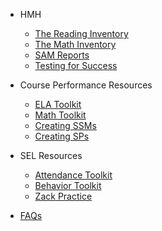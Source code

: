 <!-- _sidebar.md -->
- HMH
	- [The Reading Inventory](ri.md)
	- [The Math Inventory](mi.md)
	- [SAM Reports](sam.md)
	- [Testing for Success](success.md)

- Course Performance Resources
	- [ELA Toolkit](ela.md)
	- [Math Toolkit](math.md)
	- [Creating SSMs](supportmap.md)
	- [Creating SPs](ssp.md)

- SEL Resources
	- [Attendance Toolkit](attendance.md)
	- [Behavior Toolkit](behavior.md)
	- [Zack Practice](practice.md)

- [FAQs](faq.md)
